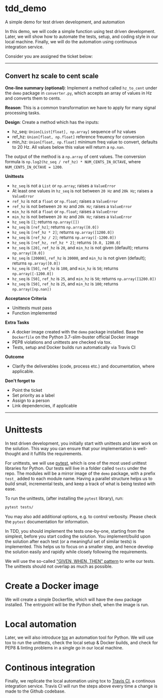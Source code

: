 # tdd_demo
A simple demo for test driven development, and automation

In this demo, we will code a simple function using test driven development. Later, we will show how to automate the tests, setup, and coding style in our local machine. Finally, we will do the automation using continuous integration service.

Consider you are assigned the ticket below:

----------
## Convert hz scale to cent scale
**One-line summary (optional)**: Implement a method called `hz_to_cent` under the `demo` package in `converter.py`, which accepts an array of values in Hz and converts them to cents.

**Reason**: This is a common transformation we have to apply for many signal processing tasks.

**Design**: Create a method which has the inputs:
- hz_seq: `Union[List[float], np.array]` sequence of hz values
- ref_hz: `Union[float, np.float]` reference freuency for conversion
- min_hz: `Union[float, np.float]` minimum freq value to convert, defaults to 20 Hz. All values below this value will return a `np.nan`.

The output of the method is a `np.array` of cent values. The conversion formula is `np.log2(hz_seq / ref_hz) * NUM_CENTS_IN_OCTAVE`, where `NUM_CENTS_IN_OCTAVE = 1200`.

**Unittests**
- `hz_seq` is not a `List` or `np.array`; raises a `ValueError`
- At least one values in `hz_seq` is not between `20 Hz` and `20k Hz`; raises a `ValueError`
- `ref_hz` is not a `float` or `np.float`; raises a `ValueError`
- `ref_hz` is not between `20 Hz` and `20k Hz`; raises a `ValueError`
- `min_hz` is not a `float` or `np.float`; raises a `ValueError`
- `min_hz` is not between `20 Hz` and `20k Hz`; raises a `ValueError`
- `hz_seq` is `[]`; returns `np.array([])`
- `hz_seq` is `[ref_hz]`; returns `np.array([0.0])`
- `hz_seq` is `[ref_hz * 2]`; returns `np.array([1200.0])`
- `hz_seq` is `[ref_hz / 2]`; returns `np.array([-1200.0])`
- `hz_seq` is `[ref_hz, ref_hz * 2]`; returns `[0.0, 1200.0]`
- `hz_seq` is `[20]`, `ref_hz` is `20`, and `min_hz` is not given (default); returns `np.array([0.0])`
- `hz_seq` is `[20000]`, `ref_hz` is `20000`, and `min_hz` is not given (default); returns `np.array([0.0])`
- `hz_seq` is `[50]`, `ref_hz` is `100`, and `min_hz` is `50`; returns `np.array([-1200.0])`
- `hz_seq` is `[50]`, `ref_hz` is `25`, and `min_hz` is `50`; returns `np.array([1200.0])`
- `hz_seq` is `[50]`, `ref_hz` is `25`, and `min_hz` is `100`; returns `np.array([np.nan])`

**Acceptance Criteria**
- Unittests must pass
- Function implemented

**Extra Tasks**
- A docker image created with the `demo` package installed. Base the `Dockerfile` on the Python 3.7-slim-buster official Docker image
- PEP8 violations and unittests are checked via tox.
- Tests, setup and Docker builds run automatically via Travis CI

**Outcome**
- Clarify the deliverables (code, process etc.) and documentation, where applicable.

**Don't forget to**
- Point the ticket
- Set priority as a label
- Assign to a person
- Link dependencies, if applicable

----------

# Unittests
In test driven development, you initially start with unittests and later work on the solution. This way you can ensure that your implementation is well-thought and it fulfills the requirements.

For unittests, we will use [pytest](https://pytest.org/en/latest/), which is one of the most used unittest libraries for Python. Our tests will live in a folder called `tests` under the repo. The modules will be a mirror image of the `demo` package, with a prefix `test_` added to each module name. Having a parallel structure helps us to build small, incremental tests, and keep a track of what is being tested with ease.

To run the unittests, (after installing the `pytest` library), run:

```bash
pytest tests/    
```

You may also add additional options, e.g. to control verbosity. Please check the `pytest` documentation for information.

In TDD, you should implement the tests one-by-one, starting from the simplest, before you start coding the solution. You implement/build upon the solution after each test (or a meaningful set of similar tests) is implemented. This helps us to focus on a smaller step, and hence develop the solution easily and rapidly while closely following the requirements.

We will use the so-called ["GIVEN, WHEN, THEN" pattern](https://pythontesting.net/strategy/given-when-then-2/) to write our tests. The unittests should not overlap as much as possible.

# Create a Docker image
We will create a simple Dockerfile, which will have the `demo` package installed. The entrypoint will be the Python shell, when the image is run.

# Local automation
Later, we will also introduce [tox](https://tox.readthedocs.io/en/latest/) an automation tool for Python. We will use tox to run the unittests, check the local setup & Docker builds, and check for PEP8 & linting problems in a single go in our local machine. 

# Continous integration
Finally, we replicate the local automation using tox to [Travis CI](https://travis-ci.org/), a continous integration service. Travis CI will run the steps above every time a change is made to the Github codebase.